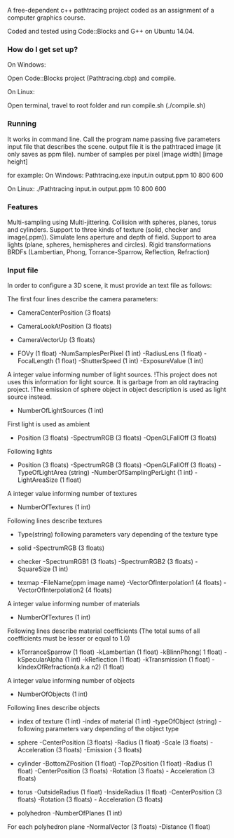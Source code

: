 A free-dependent c++ pathtracing project coded as an assignment of a computer graphics course. 

Coded and tested using Code::Blocks and G++ on Ubuntu 14.04.

### How do I get set up? ###

On Windows:

Open Code::Blocks project (Pathtracing.cbp) and compile.

On Linux:

Open terminal, travel to root folder and run compile.sh (./compile.sh)

### Running ###

It works in command line. Call the program name passing five parameters
input file that describes the scene.
output file it is the pathtraced image (it only saves as ppm file).
number of samples per pixel
[image width]
[image height]

for example:
On Windows:
Pathtracing.exe input.in output.ppm 10 800 600 

On Linux:
./Pathtracing input.in output.ppm 10 800 600

### Features ###

Multi-sampling using Multi-jittering.
Collision with spheres, planes, torus and cylinders.
Support to three kinds of texture (solid, checker and image(.ppm)).
Simulate lens aperture and depth of field.
Support to area lights (plane, spheres, hemispheres and circles).
Rigid transformations
BRDFs (Lambertian, Phong, Torrance-Sparrow, Reflection, Refraction)

### Input file ###

In order to configure a 3D scene, it must provide an text file as follows:

The first four lines describe the camera parameters:

- CameraCenterPosition (3 floats)

- CameraLookAtPosition (3 floats)

- CameraVectorUp (3 floats)

- FOVy (1 float) -NumSamplesPerPixel (1 int) -RadiusLens (1 float) -FocalLength (1 float) -ShutterSpeed (1 int) -ExposureValue (1 int)


A integer value informing number of light sources. 
!This project does not uses this information for light source. It is garbage from an old raytracing project.
!The emission of sphere object in object description is used as light source instead.

- NumberOfLightSources (1 int)

First light is used as ambient

- Position (3 floats) -SpectrumRGB (3 floats) -OpenGLFallOff (3 floats)

Following lights

- Position (3 floats) -SpectrumRGB (3 floats) -OpenGLFallOff (3 floats) -TypeOfLightArea (string) -NumberOfSamplingPerLight (1 int) -LightAreaSize (1 float)

A integer value informing number of textures

- NumberOfTextures (1 int)

Following lines describe textures

- Type(string) following parameters vary depending of the texture type

- solid -SpectrumRGB (3 floats)

- checker -SpectrumRGB1 (3 floats) -SpectrumRGB2 (3 floats) -SquareSize (1 int)

- texmap -FileName(ppm image name) -VectorOfInterpolation1 (4 floats)  -VectorOfInterpolation2 (4 floats)  

A integer value informing number of materials

- NumberOfTextures (1 int)

Following lines describe material coefficients (The total sums of all coefficients must be lesser or equal to 1.0)

- kTorranceSparrow (1 float) -kLambertian (1 float) -kBlinnPhong( 1 float) -kSpecularAlpha (1 int) -kReflection (1 float) -kTransmission (1 float) -kIndexOfRefraction(a.k.a n2) (1 float)  

A integer value informing number of objects

- NumberOfObjects (1 int)

Following lines describe objects

- index of texture (1 int) -index of material (1 int) -typeOfObject (string) -following parameters vary depending of the object type

- sphere -CenterPosition (3 floats) -Radius (1 float) -Scale (3 floats) -Acceleration (3 floats) -Emission ( 3 floats)

- cylinder -BottomZPosition (1 float) -TopZPosition (1 float) -Radius (1 float) -CenterPosition (3 floats) -Rotation (3 floats) - Acceleration (3 floats)

- torus -OutsideRadius (1 float) -InsideRadius (1 float)  -CenterPosition (3 floats) -Rotation (3 floats) - Acceleration (3 floats)

- polyhedron -NumberOfPlanes (1 int) 

For each polyhedron plane -NormalVector (3 floats) -Distance (1 float) 
	

